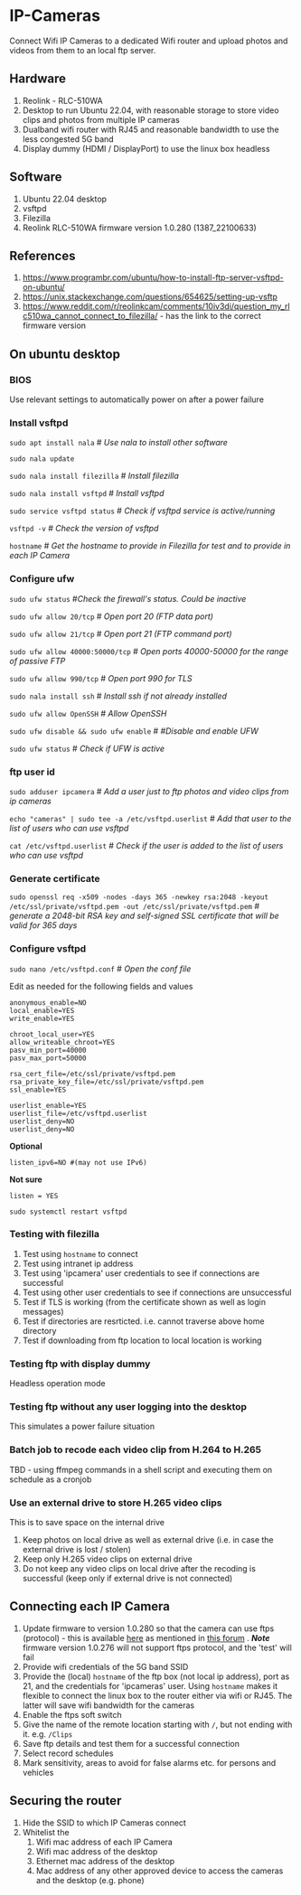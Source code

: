 # IP-Cameras

Connect Wifi IP Cameras to a dedicated Wifi router and upload photos and videos from them to an local ftp server.
## Hardware
1.   Reolink - RLC-510WA
2.   Desktop to run Ubuntu 22.04, with reasonable storage to store video clips and photos from multiple IP cameras
3.   Dualband wifi router with RJ45 and reasonable bandwidth to use the less congested 5G band 
4.   Display dummy (HDMI / DisplayPort) to use the linux box headless

## Software
1.   Ubuntu 22.04 desktop
2.   vsftpd
3.   Filezilla
4.   Reolink RLC-510WA firmware version 1.0.280 (1387_22100633)


## References

1.   https://www.programbr.com/ubuntu/how-to-install-ftp-server-vsftpd-on-ubuntu/
2.   https://unix.stackexchange.com/questions/654625/setting-up-vsftp
3.   https://www.reddit.com/r/reolinkcam/comments/10iv3di/question_my_rlc510wa_cannot_connect_to_filezilla/ - has the link to the correct firmware version

## On ubuntu desktop

### BIOS
Use relevant settings to automatically power on after a power failure

### Install vsftpd

`sudo apt install nala` # *Use nala to install other software*

`sudo nala update`

`sudo nala install filezilla` # *Install filezilla*

`sudo nala install vsftpd` # *Install vsftpd*

`sudo service vsftpd status` # *Check if vsftpd service is active/running*

`vsftpd -v` # *Check the version of vsftpd*

`hostname` # *Get the hostname to provide in Filezilla for test and to provide in each IP Camera*


### Configure ufw

`sudo ufw status` #*Check the firewall's status. Could be inactive*

`sudo ufw allow 20/tcp` # *Open port 20 (FTP data port)*

`sudo ufw allow 21/tcp` # *Open port 21 (FTP command port)*

`sudo ufw allow 40000:50000/tcp` # *Open ports 40000-50000 for the range of passive FTP*

`sudo ufw allow 990/tcp` # *Open port 990 for TLS*

`sudo nala install ssh` # *Install ssh if not already installed*

`sudo ufw allow OpenSSH` # *Allow OpenSSH*

`sudo ufw disable && sudo ufw enable` # *#Disable and enable UFW*

`sudo ufw status` # *Check if UFW is active*


### ftp user id
`sudo adduser ipcamera` # *Add a user just to ftp photos and video clips from ip cameras*

`echo "cameras" | sudo tee -a /etc/vsftpd.userlist` # *Add that user to the list of users who can use vsftpd*

`cat /etc/vsftpd.userlist` # *Check if the user is added to the list of users who can use vsftpd*

### Generate certificate
`sudo openssl req -x509 -nodes -days 365 -newkey rsa:2048 -keyout /etc/ssl/private/vsftpd.pem -out /etc/ssl/private/vsftpd.pem` # *generate a 2048-bit RSA key and self-signed SSL certificate that will be valid for 365 days*


### Configure vsftpd
`sudo nano /etc/vsftpd.conf` # *Open the conf file*

Edit as needed for the following fields and values
```
anonymous_enable=NO
local_enable=YES
write_enable=YES

chroot_local_user=YES
allow_writeable_chroot=YES
pasv_min_port=40000
pasv_max_port=50000

rsa_cert_file=/etc/ssl/private/vsftpd.pem
rsa_private_key_file=/etc/ssl/private/vsftpd.pem
ssl_enable=YES

userlist_enable=YES
userlist_file=/etc/vsftpd.userlist
userlist_deny=NO
userlist_deny=NO
```

**Optional**
```
listen_ipv6=NO #(may not use IPv6)
```

**Not sure**
```
listen = YES
```

`sudo systemctl restart vsftpd`


### Testing with filezilla
1.  Test using `hostname` to connect
2.  Test using intranet ip address
3.  Test using 'ipcamera' user credentials to see if connections are successful
4.  Test using other user credentials to see if connections are unsuccessful
5.  Test if TLS is working (from the certificate shown as well as login messages)
6.  Test if directories are resrticted. i.e. cannot traverse above home directory
7.  Test if downloading from ftp location to local location is working

### Testing ftp with display dummy
Headless operation mode

### Testing ftp without any user logging into the desktop
This simulates a power failure situation

### Batch job to recode each video clip from H.264 to H.265
TBD - using ffmpeg commands in a shell script and executing them on schedule as a cronjob

### Use an external drive to store H.265 video clips
This is to save space on the internal drive
1.  Keep photos on local drive as well as external drive (i.e. in case the external drive is lost / stolen)
2.  Keep only H.265 video clips on external drive
3.  Do not keep any video clips on local drive after the recoding is successful (keep only if external drive is not connected) 

## Connecting each IP Camera

1.  Update firmware to version 1.0.280 so that the camera can use ftps (protocol) - this is available [here](https://support.reolink.com/attachments/token/1ISbkfiJ3uJ2rganejlK6JUvG/?name=IPC_523128M5MP.1387_22100633.RLC-510WA.OV05A10.5MP.WIFI1021.REOLINK.pak) as mentioned in [this forum](https://www.reddit.com/r/reolinkcam/comments/10iv3di/question_my_rlc510wa_cannot_connect_to_filezilla/) . ***Note*** firmware version 1.0.276 will not support ftps protocol, and the 'test' will fail
2.  Provide wifi credentials of the 5G band SSID
3.  Provide the (local) `hostname` of the ftp box (not local ip address), port as 21, and the credentials for 'ipcameras' user. Using `hostname` makes it flexible to connect the linux box to the router either via wifi or RJ45. The latter will save wifi bandwidth for the cameras
4.  Enable the ftps soft switch
5.  Give the name of the remote location starting with `/`, but not ending with it. e.g. `/Clips`
6.  Save ftp details and test them for a successful connection
7.  Select record schedules
8.  Mark sensitivity, areas to avoid for false alarms etc. for persons and vehicles

## Securing the router

1.  Hide the SSID to which IP Cameras connect
2.  Whitelist the 
    1.  Wifi mac address of each IP Camera
    2.  Wifi mac address of the desktop
    3.  Ethernet mac address of the desktop
    4.  Mac address of any other approved device to access the cameras and the desktop (e.g. phone)



